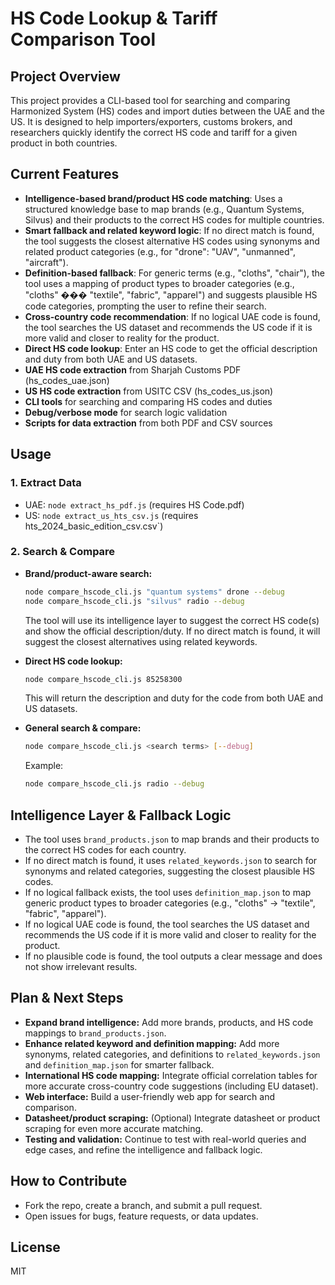 # HS Code Lookup & Tariff Comparison Tool

## Project Overview
This project provides a CLI-based tool for searching and comparing Harmonized System (HS) codes and import duties between the UAE and the US. It is designed to help importers/exporters, customs brokers, and researchers quickly identify the correct HS code and tariff for a given product in both countries.

## Current Features
- **Intelligence-based brand/product HS code matching**: Uses a structured knowledge base to map brands (e.g., Quantum Systems, Silvus) and their products to the correct HS codes for multiple countries.
- **Smart fallback and related keyword logic**: If no direct match is found, the tool suggests the closest alternative HS codes using synonyms and related product categories (e.g., for "drone": "UAV", "unmanned", "aircraft").
- **Definition-based fallback**: For generic terms (e.g., "cloths", "chair"), the tool uses a mapping of product types to broader categories (e.g., "cloths" ��� "textile", "fabric", "apparel") and suggests plausible HS code categories, prompting the user to refine their search.
- **Cross-country code recommendation**: If no logical UAE code is found, the tool searches the US dataset and recommends the US code if it is more valid and closer to reality for the product.
- **Direct HS code lookup**: Enter an HS code to get the official description and duty from both UAE and US datasets.
- **UAE HS code extraction** from Sharjah Customs PDF (hs_codes_uae.json)
- **US HS code extraction** from USITC CSV (hs_codes_us.json)
- **CLI tools** for searching and comparing HS codes and duties
- **Debug/verbose mode** for search logic validation
- **Scripts for data extraction** from both PDF and CSV sources

## Usage
### 1. Extract Data
- UAE: `node extract_hs_pdf.js` (requires HS Code.pdf)
- US: `node extract_us_hts_csv.js` (requires hts_2024_basic_edition_csv.csv`)

### 2. Search & Compare
- **Brand/product-aware search:**
  ```sh
  node compare_hscode_cli.js "quantum systems" drone --debug
  node compare_hscode_cli.js "silvus" radio --debug
  ```
  The tool will use its intelligence layer to suggest the correct HS code(s) and show the official description/duty. If no direct match is found, it will suggest the closest alternatives using related keywords.

- **Direct HS code lookup:**
  ```sh
  node compare_hscode_cli.js 85258300
  ```
  This will return the description and duty for the code from both UAE and US datasets.

- **General search & compare:**
  ```sh
  node compare_hscode_cli.js <search terms> [--debug]
  ```
  Example:
  ```sh
  node compare_hscode_cli.js radio --debug
  ```

## Intelligence Layer & Fallback Logic
- The tool uses `brand_products.json` to map brands and their products to the correct HS codes for each country.
- If no direct match is found, it uses `related_keywords.json` to search for synonyms and related categories, suggesting the closest plausible HS codes.
- If no logical fallback exists, the tool uses `definition_map.json` to map generic product types to broader categories (e.g., "cloths" → "textile", "fabric", "apparel").
- If no logical UAE code is found, the tool searches the US dataset and recommends the US code if it is more valid and closer to reality for the product.
- If no plausible code is found, the tool outputs a clear message and does not show irrelevant results.

## Plan & Next Steps
- **Expand brand intelligence:** Add more brands, products, and HS code mappings to `brand_products.json`.
- **Enhance related keyword and definition mapping:** Add more synonyms, related categories, and definitions to `related_keywords.json` and `definition_map.json` for smarter fallback.
- **International HS code mapping:** Integrate official correlation tables for more accurate cross-country code suggestions (including EU dataset).
- **Web interface:** Build a user-friendly web app for search and comparison.
- **Datasheet/product scraping:** (Optional) Integrate datasheet or product scraping for even more accurate matching.
- **Testing and validation:** Continue to test with real-world queries and edge cases, and refine the intelligence and fallback logic.

## How to Contribute
- Fork the repo, create a branch, and submit a pull request.
- Open issues for bugs, feature requests, or data updates.

## License
MIT
